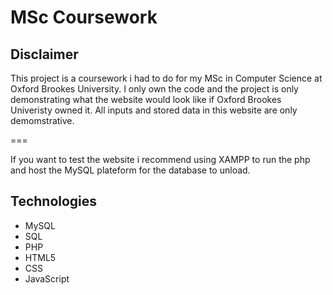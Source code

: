 # MSc Coursework
## Disclaimer 

This project is a coursework i had to do for my MSc in Computer Science at Oxford Brookes University.
I only own the code and the project is only demonstrating what the website would look like if Oxford Brookes Univeristy owned it.
All inputs and stored data in this website are only demomstrative.

===

If you want to test the website i recommend using XAMPP to run the php and host the MySQL plateform for the database to unload.

## Technologies 
* MySQL
* SQL
* PHP
* HTML5
* CSS
* JavaScript